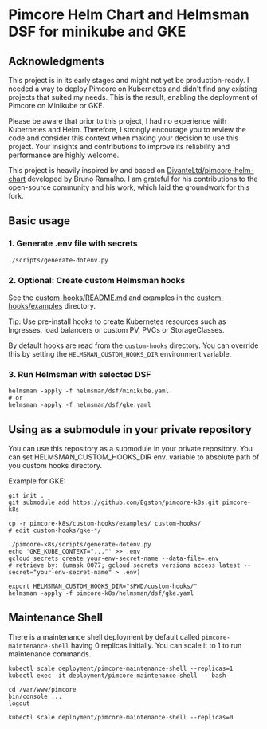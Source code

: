 # Pimcore Helm Chart and Helmsman DSF for minikube and GKE

## Acknowledgments

This project is in its early stages and might not yet be
production-ready. I needed a way to deploy Pimcore on Kubernetes and
didn't find any existing projects that suited my needs. This is the
result, enabling the deployment of Pimcore on Minikube or GKE.

Please be aware that prior to this project, I had no experience with
Kubernetes and Helm. Therefore, I strongly encourage you to review the
code and consider this context when making your decision to use this
project. Your insights and contributions to improve its reliability and
performance are highly welcome.

This project is heavily inspired by and based on
[DivanteLtd/pimcore-helm-chart][1] developed by Bruno Ramalho. I am
grateful for his contributions to the open-source community and his
work, which laid the groundwork for this fork.
  
  [1]: https://github.com/DivanteLtd/pimcore-helm-chart

## Basic usage

### 1. Generate .env file with secrets

```shell
./scripts/generate-dotenv.py
```

### 2. Optional: Create custom Helmsman hooks

See the [custom-hooks/README.md](custom-hooks/README.md) and examples
in the [custom-hooks/examples](custom-hooks/examples) directory.

Tip: Use pre-install hooks to create Kubernetes resources such as Ingresses,
load balancers or custom PV, PVCs or StorageClasses.

By default hooks are read from the `custom-hooks` directory. You can override
this by setting the `HELMSMAN_CUSTOM_HOOKS_DIR` environment variable.

### 3. Run Helmsman with selected DSF

```shell
helmsman -apply -f helmsman/dsf/minikube.yaml
# or
helmsman -apply -f helmsman/dsf/gke.yaml
```

## Using as a submodule in your private repository

You can use this repository as a submodule in your private repository.
You can set HELMSMAN_CUSTOM_HOOKS_DIR env. variable to absolute path of
you custom hooks directory.

Example for GKE:

```shell
git init .
git submodule add https://github.com/Egston/pimcore-k8s.git pimcore-k8s

cp -r pimcore-k8s/custom-hooks/examples/ custom-hooks/
# edit custom-hooks/gke-*/

./pimcore-k8s/scripts/generate-dotenv.py
echo 'GKE_KUBE_CONTEXT="..."' >> .env
gcloud secrets create your-env-secret-name --data-file=.env
# retrieve by: (umask 0077; gcloud secrets versions access latest --secret="your-env-secret-name" > .env)

export HELMSMAN_CUSTOM_HOOKS_DIR="$PWD/custom-hooks/"
helmsman -apply -f pimcore-k8s/helmsman/dsf/gke.yaml
```

## Maintenance Shell

There is a maintenance shell deployment by default called
`pimcore-maintenance-shell` having 0 replicas initially. You can scale
it to 1 to run maintenance commands.

```shell
kubectl scale deployment/pimcore-maintenance-shell --replicas=1
kubectl exec -it deployment/pimcore-maintenance-shell -- bash

cd /var/www/pimcore
bin/console ...
logout

kubectl scale deployment/pimcore-maintenance-shell --replicas=0
```
